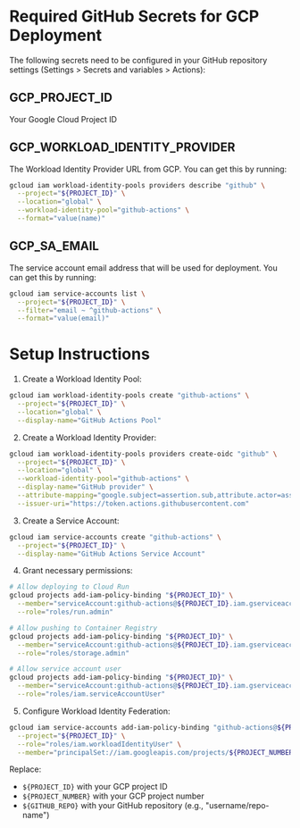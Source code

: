 # Required GitHub Secrets for GCP Deployment

The following secrets need to be configured in your GitHub repository settings (Settings > Secrets and variables > Actions):

## GCP_PROJECT_ID
Your Google Cloud Project ID

## GCP_WORKLOAD_IDENTITY_PROVIDER
The Workload Identity Provider URL from GCP. You can get this by running:
```bash
gcloud iam workload-identity-pools providers describe "github" \
  --project="${PROJECT_ID}" \
  --location="global" \
  --workload-identity-pool="github-actions" \
  --format="value(name)"
```

## GCP_SA_EMAIL
The service account email address that will be used for deployment. You can get this by running:
```bash
gcloud iam service-accounts list \
  --project="${PROJECT_ID}" \
  --filter="email ~ ^github-actions" \
  --format="value(email)"
```

# Setup Instructions

1. Create a Workload Identity Pool:
```bash
gcloud iam workload-identity-pools create "github-actions" \
  --project="${PROJECT_ID}" \
  --location="global" \
  --display-name="GitHub Actions Pool"
```

2. Create a Workload Identity Provider:
```bash
gcloud iam workload-identity-pools providers create-oidc "github" \
  --project="${PROJECT_ID}" \
  --location="global" \
  --workload-identity-pool="github-actions" \
  --display-name="GitHub provider" \
  --attribute-mapping="google.subject=assertion.sub,attribute.actor=assertion.actor,attribute.repository=assertion.repository" \
  --issuer-uri="https://token.actions.githubusercontent.com"
```

3. Create a Service Account:
```bash
gcloud iam service-accounts create "github-actions" \
  --project="${PROJECT_ID}" \
  --display-name="GitHub Actions Service Account"
```

4. Grant necessary permissions:
```bash
# Allow deploying to Cloud Run
gcloud projects add-iam-policy-binding "${PROJECT_ID}" \
  --member="serviceAccount:github-actions@${PROJECT_ID}.iam.gserviceaccount.com" \
  --role="roles/run.admin"

# Allow pushing to Container Registry
gcloud projects add-iam-policy-binding "${PROJECT_ID}" \
  --member="serviceAccount:github-actions@${PROJECT_ID}.iam.gserviceaccount.com" \
  --role="roles/storage.admin"

# Allow service account user
gcloud projects add-iam-policy-binding "${PROJECT_ID}" \
  --member="serviceAccount:github-actions@${PROJECT_ID}.iam.gserviceaccount.com" \
  --role="roles/iam.serviceAccountUser"
```

5. Configure Workload Identity Federation:
```bash
gcloud iam service-accounts add-iam-policy-binding "github-actions@${PROJECT_ID}.iam.gserviceaccount.com" \
  --project="${PROJECT_ID}" \
  --role="roles/iam.workloadIdentityUser" \
  --member="principalSet://iam.googleapis.com/projects/${PROJECT_NUMBER}/locations/global/workloadIdentityPools/github-actions/attribute.repository/${GITHUB_REPO}"
```

Replace:
- `${PROJECT_ID}` with your GCP project ID
- `${PROJECT_NUMBER}` with your GCP project number
- `${GITHUB_REPO}` with your GitHub repository (e.g., "username/repo-name") 